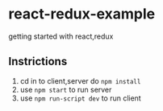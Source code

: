 # react-redux-example
getting started with react,redux

## Instrictions
1. cd in to client,server do `npm install`
2. use `npm start` to run server
3. use `npm run-script dev` to run client